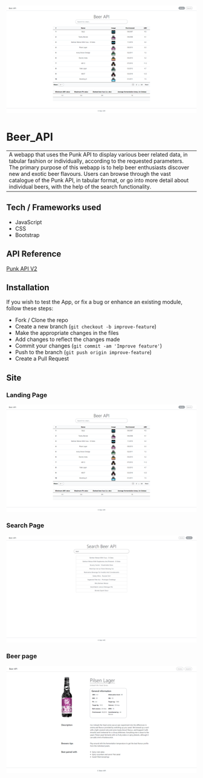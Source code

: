 # ![Beer_Api](demo_img/index.png)
# Beer_API
<table>
<tr>
<td>
  A webapp that uses the Punk API to display various beer related data, in tabular fashion or individually, according to the requested parameters. The primary purpose of this webapp is to help beer enthusiasts discover new and exotic beer flavours. Users can browse through the vast catalogue of the Punk API, in tabular format, or go into more detail about individual beers, with the help of the search functionality.
</td>
</tr>
</table>


## Tech / Frameworks used 

- JavaScript
- CSS
- Bootstrap


## API Reference
[Punk API V2](https://punkapi.com/documentation/v2) 


## Installation
If you wish to test the App, or fix a bug or enhance an existing module, follow these steps:

- Fork / Clone the repo
- Create a new branch (`git checkout -b improve-feature`)
- Make the appropriate changes in the files
- Add changes to reflect the changes made
- Commit your changes (`git commit -am 'Improve feature'`)
- Push to the branch (`git push origin improve-feature`)
- Create a Pull Request 

## Site

### Landing Page
![Beer_Api](demo_img/index.png)

### Search Page
![Beer_Api](demo_img/search.png)

### Beer page
![Beer_Api](demo_img/beer.png)






